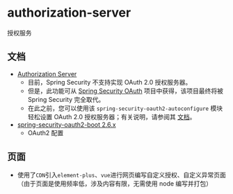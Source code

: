 # authorization-server

授权服务

## 文档

- [Authorization Server](https://docs.spring.io/spring-boot/docs/2.7.x/reference/htmlsingle/#web.security.oauth2.authorization-server)
    - 目前，Spring Security 不支持实现 OAuth 2.0 授权服务器。
    - 但是，此功能可从 [Spring Security OAuth](https://spring.io/projects/spring-security-oauth) 项目中获得，该项目最终将被 Spring Security
      完全取代。
    - 在此之前，您可以使用该 `spring-security-oauth2-autoconfigure` 模块轻松设置 OAuth 2.0
      授权服务器；有关说明，请参阅其 [文档](https://docs.spring.io/spring-security-oauth2-boot/)。
- [spring-security-oauth2-boot 2.6.x](https://docs.spring.io/spring-security-oauth2-boot/docs/2.6.x/reference/html5/)
    - OAuth2 配置

## 页面

- 使用了`CDN`引入`element-plus`、`vue`进行网页编写自定义授权、自定义异常页面（由于页面是使用频率低，涉及内容有限，无需使用 node 编写并打包）
